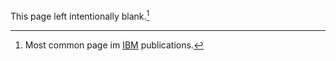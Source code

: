This page left intentionally blank.[^11]

[^11]: Most common page im [IBM](https://www.ibm.com/) publications. 
